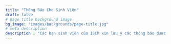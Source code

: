 ```yaml
---
title: "Thông Báo Cho Sinh Viên"
draft: false
# page title background image
bg_image: "images/backgrounds/page-title.jpg"
# meta description
description : "Các bạn sinh viên của ISCM xin lưu ý các thông báo được cập nhật trên trang web của viện để nắm bắt thông tin liên quan đến việc lên lớp, chuẩn bị bài, làm bài tập, thi cử, làm đồ án, và các hoạt động văn nghệ, thể thao, và ngoại khóa."
---
```

